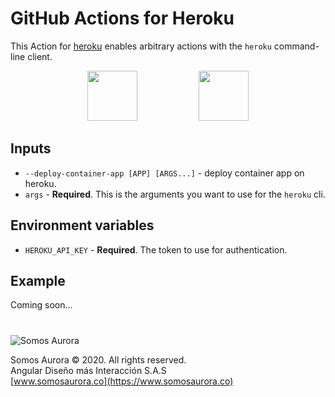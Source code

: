 # GitHub Actions for Heroku

This Action for [heroku](www.heroku.com) enables arbitrary actions with the `heroku` command-line client.

<div align="center">
<img src="https://github.githubassets.com/images/modules/site/features/actions-icon-actions.svg" height="80"></img>
&nbsp;&nbsp;
&nbsp;&nbsp;
&nbsp;&nbsp;
&nbsp;&nbsp;
&nbsp;&nbsp;
&nbsp;&nbsp;
&nbsp;&nbsp;
&nbsp;&nbsp;
<img src="https://www3.assets.heroku.com/assets/logo-purple-08fb38cebb99e3aac5202df018eb337c5be74d5214768c90a8198c97420e4201.svg" height="80"></img>
</div>

## Inputs

- `--deploy-container-app [APP] [ARGS...]` - deploy container app on heroku.
- `args` - **Required**. This is the arguments you want to use for the `heroku` cli.

## Environment variables

- `HEROKU_API_KEY` - **Required**. The token to use for authentication.

## Example

Coming soon...

#

![Somos Aurora](https://somosaurora.co/wp-content/uploads/2020/05/logo-small-github.png)

Somos Aurora © 2020. All rights reserved.\
Angular Diseño más Interacción S.A.S\
[www.somosaurora.co](https://www.somosaurora.co)
